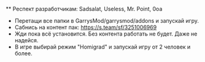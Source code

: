 ** Респект разработчикам: Sadsalat, Useless, Mr. Point, 0oa

- Перетащи все папки в GarrysMod/garrysmod/addons и запускай игру.
- Сабнись на контент пак: https://s.team/sf/3251006969
- Жди пока всё установится. Без контента работать не будет. Даже не надейся.
- В игре выбирай режим "Homigrad" и запускай игру от 2 человек и более.
